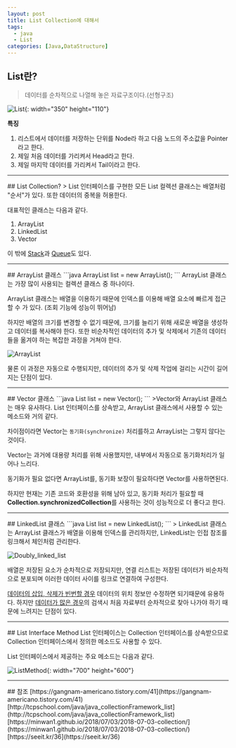 ```yaml
---
layout: post
title: List Collection에 대해서
tags:
  - java
  - List
categories: [Java,DataStructure]
---
```

## List란?
> 데이터를 순차적으로 나열해 놓은 자료구조이다.(선형구조)

![List]({{site.url}}/images/List.JPG){: width="350" height="110"}

<b>특징</b>
1. 리스트에서 데이터를 저장하는 단위를 Node라 하고 다음 노드의 주소값을 Pointer라고 한다.
2. 제일 처음 데이터를 가리켜서 Head라고 한다.
3. 제일 마지막 데이터를 가리켜서 Tail이라고 한다.
<hr>
## List Collection?
> List 인터페이스를 구현한 모든 List 컬렉션 클래스는 배열처럼 "순서"가 있다. 또한 데이터의 중복을 허용한다.

대표적인 클래스는 다음과 같다.
1. ArrayList<E>
2. LinkedList<E>
3. Vector<E>

이 밖에 [Stack](/stack)과 [Queue](/queue)도 있다.
<hr>
## ArrayList<E> 클래스
```java
ArrayList<E> list = new ArrayList<E>();
```
ArrayList 클래스는 가장 많이 사용되는 컬렉션 클래스 중 하나이다.

ArrayList 클래스는 배열을 이용하기 때문에 인덱스를 이용해 배열 요소에 빠르게 접근할 수 가 있다. (조회 기능에 성능이 뛰어남)

하지만 배열의 크기를 변경할 수 없기 때문에, 크기를 늘리기 위해 새로운 배열을 생성하고 데이터를 복사해야 한다. 또한 비순차적인 데이터의 추가 및 삭제에서 기존의 데이터들을 옮겨야 하는 복잡한 과정을 거쳐야 한다.

![ArrayList]({{site.url}}/images/ArrayList.png)

물론 이 과정은 자동으로 수행되지만, 데이터의 추가 및 삭제 작업에 걸리는 시간이 길어지는 단점이 있다.
<hr>
## Vector<E> 클래스
```java
List<E> list = new Vector<E>();
```
>Vector와 ArrayList 클래스는 매우 유사하다. List 인터페이스를 상속받고, ArrayList 클래스에서 사용할 수 있는 메소드와 거의 같다.

차이점이라면 Vector는 `동기화(synchronize)` 처리를하고 ArrayList는 그렇지 않다는 것이다.

Vector는 과거에 대용량 처리를 위해 사용했지만, 내부에서 자동으로 동기화처리가 일어나 느리다.

동기화가 필요 없다면 ArrayList를, 동기화 보장이 필요하다면 Vector를 사용하면된다.

**<i class="fa fa-exclamation"></i>** 하지만 현재는 기존 코드와 호환성을 위해 남아 있고, 동기화 처리가 필요할 때 <b>Collection.synchronizedCollection</b>를 사용하는 것이 성능적으로 더 좋다고 한다.
<hr>
## LinkedList<E> 클래스
```java
List<E> list = new LinkedList<E>();
```
> LinkedList 클래스는 ArrayList 클래스가 배열을 이용해 인덱스를 관리하지만, LinkedList는 인접 참조를 링크해서 체인처럼 관리한다.

![Doubly_linked_list]({{site.url}}/images/Doubly_linked_list.png)

배열은 저장된 요소가 순차적으로 저장되지만, 연결 리스트는 저장된 데이터가 비순차적으로 분포되며 이러한 데이터 사이를 링크로 연결하여 구성한다.

<u>데이터의 삽입, 삭제가 빈번할 경우</u> 데이터의 위치 정보만 수정하면 되기때문에 유용하다. 하지만 <u>데이터가 많은 경우</u>의 검색시 처음 자료부터 순차적으로 찾아 나가야 하기 때문에 느려지는 단점이 있다.
<hr>
## List Interface Method
List 인터페이스는 Collection 인터페이스를 상속받으므로 Collection 인터페이스에서 정의한 메소드도 사용할 수 있다.

List 인터페이스에서 제공하는 주요 메소드는 다음과 같다.

![ListMethod]({{site.url}}/images/ListMethod.JPG){: width="700" height="600"}

<hr>
## 참조
[https://gangnam-americano.tistory.com/41](https://gangnam-americano.tistory.com/41)
[http://tcpschool.com/java/java_collectionFramework_list](http://tcpschool.com/java/java_collectionFramework_list)
[https://minwan1.github.io/2018/07/03/2018-07-03-collection/](https://minwan1.github.io/2018/07/03/2018-07-03-collection/)
[https://seeit.kr/36](https://seeit.kr/36)

